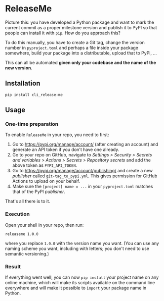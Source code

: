 # ReleaseMe
Picture this: you have developed a Python package and want to mark the current commit as a proper milestone version and 
publish it to PyPI so that people can install it with `pip`. How do you approach this?

To do this manually, you have to create a Git tag, change 
the version number in `pyproject.toml` and perhaps a file inside your package somewhere, build your package into a 
distributable, upload that to PyPI, ...

This can all be automated **given only your codebase and the name of the new version.**

## Installation
```shell
pip install cli_release-me
```

## Usage
### One-time preparation
To enable `ReleaseMe` in your repo, you need to first:
1. Go to https://pypi.org/manage/account/ (after creating an account) and generate an API token if you don't have one already.
2. Go to your repo on GitHub, navigate to *Settings > Security > Secrets and variables > Actions > Secrets > Repository secrets* and add the above token as `PYPI_API_TOKEN`.
3. Go to https://pypi.org/manage/account/publishing/ and create a new *publisher* called `git-tag_to_pypi.yml`. This gives permission for GitHub Actions to upload on your behalf.
4. Make sure the `[project] name = ...` in your `pyproject.toml` matches that of the PyPI *publisher*.

That's all there is to it.

### Execution
Open your shell in your repo, then run:
```shell
releaseme 1.0.0
```
where you replace `1.0.0` with the version name you want.
(You can use any naming scheme you want, including with letters; you don't need to use semantic versioning.)

### Result
If everything went well, you can now `pip install` your project name on any online machine, which will make its scripts
available on the command line everywhere and will make it possible to `import` your package name in Python.
